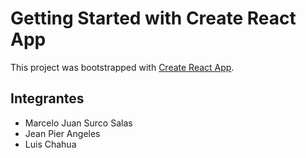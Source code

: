 # Getting Started with Create React App

This project was bootstrapped with [Create React App](https://github.com/facebook/create-react-app).

## Integrantes

* Marcelo Juan Surco Salas
* Jean Pier Angeles
* Luis Chahua